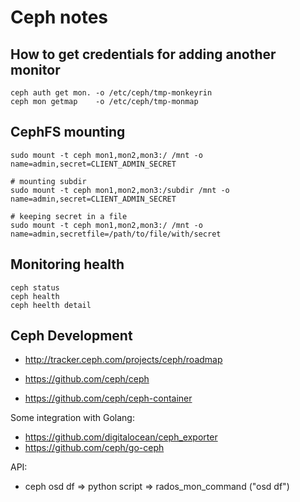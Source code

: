 # Ceph notes

## How to get credentials for adding another monitor

```
ceph auth get mon. -o /etc/ceph/tmp-monkeyrin
ceph mon getmap    -o /etc/ceph/tmp-monmap
```

## CephFS mounting

```
sudo mount -t ceph mon1,mon2,mon3:/ /mnt -o name=admin,secret=CLIENT_ADMIN_SECRET

# mounting subdir
sudo mount -t ceph mon1,mon2,mon3:/subdir /mnt -o name=admin,secret=CLIENT_ADMIN_SECRET

# keeping secret in a file
sudo mount -t ceph mon1,mon2,mon3:/ /mnt -o name=admin,secretfile=/path/to/file/with/secret
```

## Monitoring health

```
ceph status
ceph health
ceph heelth detail
```

## Ceph Development

- http://tracker.ceph.com/projects/ceph/roadmap
- https://github.com/ceph/ceph

- https://github.com/ceph/ceph-container

Some integration with Golang:
- https://github.com/digitalocean/ceph_exporter
- https://github.com/ceph/go-ceph

API:
  - ceph osd df => python script => rados_mon_command ("osd df")
